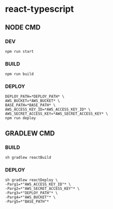 # react-typescript

## NODE CMD
### DEV
```
npm run start
```

### BUILD
```
npm run build
```

### DEPLOY
```
DEPLOY_PATH=*DEPLOY_PATH* \
AWS_BUCKET=*AWS_BUCKET* \
BASE_PATH=*BASE_PATH* \
AWS_ACCESS_KEY_ID=*AWS_ACCESS_KEY_ID* \
AWS_SECRET_ACCESS_KEY=*AWS_SECRET_ACCESS_KEY* \
npm run deploy
```

## GRADLEW CMD
### BUILD
```
sh gradlew reactBuild
```

### DEPLOY
```
sh gradlew reactDeploy \
-Parg1=*"AWS_ACCESS_KEY_ID"* \
-Parg2=*"AWS_SECRET_ACCESS_KEY"* \
-Parg3=*"DEPLOY_PATH"* \
-Parg4=*"AWS_BUCKET"* \
-Parg5=*"BASE_PATH"*
```
